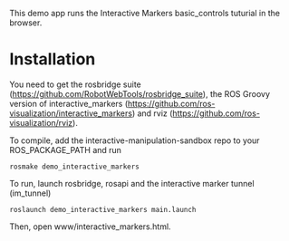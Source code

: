 This demo app runs the Interactive Markers basic_controls tuturial in the browser.

Installation
============

You need to get the rosbridge suite (https://github.com/RobotWebTools/rosbridge_suite),
the ROS Groovy version of interactive_markers (https://github.com/ros-visualization/interactive_markers)
and rviz (https://github.com/ros-visualization/rviz).

To compile, add the interactive-manipulation-sandbox repo to your ROS_PACKAGE_PATH and run

`rosmake demo_interactive_markers`

To run, launch rosbridge, rosapi and the interactive marker tunnel (im_tunnel)

`roslaunch demo_interactive_markers main.launch`

Then, open www/interactive_markers.html.

